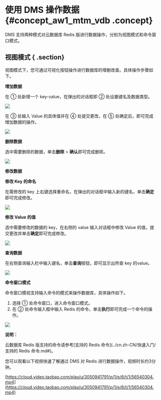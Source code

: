 # 使用 DMS 操作数据 {#concept_aw1_mtm_vdb .concept}

DMS 支持两种模式对云数据库 Redis 版进行数据操作，分别为视图模式和命令窗口模式。

## 视图模式 { .section}

视图模式下，您可通过可视化按钮操作进行数据库的增删改查。具体操作步骤如下。

**增加数据**

在 ① 处新增一个 key-value，在弹出的对话框即 ② 处设置键名及数据类型。

![](http://static-aliyun-doc.oss-cn-hangzhou.aliyuncs.com/assets/img/3148/2599_zh-CN.png)

在 ③ 处输入 Value 的具体值并在 ④ 处提交更改，在 ⑤ 处确定后，即可完成增加数据的操作。

![](http://static-aliyun-doc.oss-cn-hangzhou.aliyuncs.com/assets/img/3148/2622_zh-CN.png)

**删除数据**

选中需要删除的数据，单击**删除** \> **确认**即可完成删除。

![](http://static-aliyun-doc.oss-cn-hangzhou.aliyuncs.com/assets/img/3148/2623_zh-CN.png)

**修改数据**

**修改 Key 的命名**

在需修改的 key 上右键选择重命名，在弹出的对话框中输入新的键名，单击**确定**即可完成修改。

![](http://static-aliyun-doc.oss-cn-hangzhou.aliyuncs.com/assets/img/3148/2624_zh-CN.png)

**修改 Value 的值**

选中需要修改的数据的 key，在右侧的 value 输入对话框中修改 Value 的值，提交更改并单击**确定**即可完成修改。

![](http://static-aliyun-doc.oss-cn-hangzhou.aliyuncs.com/assets/img/3148/2625_zh-CN.png)

**查询数据**

在右侧查询输入栏中输入键名，单击**查询**按钮，即可显示出所查 key 的value。

![](http://static-aliyun-doc.oss-cn-hangzhou.aliyuncs.com/assets/img/3148/2626_zh-CN.png)

**命令窗口模式**

命令窗口模视支持输入命令的模式来操作数据库，具体操作如下。

1.  选择 ① 处命令窗口，进入命令窗口模式。
2.  在 ② 处命令输入框中输入 Redis 的命令，单击**执行**即可完成一个命令的操作。

![](http://static-aliyun-doc.oss-cn-hangzhou.aliyuncs.com/assets/img/3148/2627_zh-CN.png)

**说明：** 

云数据库 Redis 版支持的命令请参考[支持的 Redis 命令](../cn.zh-CN/快速入门/支持的 Redis 命令.md#)。

您可以观看以下视频快速了解通过 DMS 对 Redis 进行数据操作，视频时长约3分钟。

[https://cloud.video.taobao.com/play/u/3050941791/p/1/e/6/t/1/56540304.mp4](https://cloud.video.taobao.com/play/u/3050941791/p/1/e/6/t/1/56540304.mp4)

